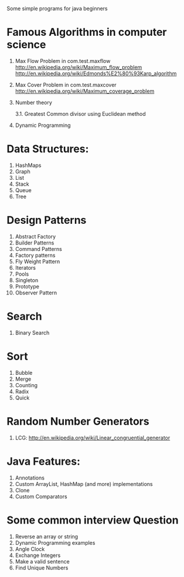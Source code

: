 Some simple programs for java beginners

Famous Algorithms in computer science
=====================================

1. Max Flow Problem in com.test.maxflow 
   http://en.wikipedia.org/wiki/Maximum_flow_problem
   http://en.wikipedia.org/wiki/Edmonds%E2%80%93Karp_algorithm
2. Max Cover Problem in com.test.maxcover
   http://en.wikipedia.org/wiki/Maximum_coverage_problem
   
3. Number theory

	3.1. Greatest Common divisor using Euclidean method
	
4. Dynamic Programming

Data Structures:
===============
1. HashMaps
3. Graph
4. List
5. Stack
6. Queue
7. Tree

Design Patterns
================
1. Abstract Factory
2. Builder Patterns
3. Command Patterns
4. Factory patterns
5. Fly Weight Pattern
6. Iterators
7. Pools
8. Singleton
9. Prototype
10. Observer Pattern 


Search
======

1. Binary Search 

Sort
====
1. Bubble
2. Merge
3. Counting
4. Radix
5. Quick

Random Number Generators
========================
1. LCG: http://en.wikipedia.org/wiki/Linear_congruential_generator

Java Features:
==============
1. Annotations
2. Custom ArrayList, HashMap (and more) implementations
3. Clone
4. Custom Comparators

	
Some common interview Question
===============================
1. Reverse an array or string
2. Dynamic Programming examples
3. Angle Clock
4. Exchange Integers
5. Make a valid sentence 
6. Find Unique Numbers
